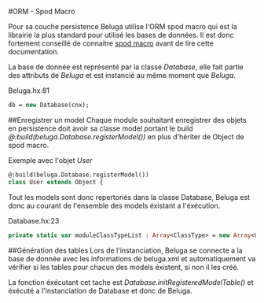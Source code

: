 #ORM - Spod Macro

Pour sa couche persistence Beluga utilise l'ORM spod macro qui est la librairie la plus standard pour utilisé les bases de données. Il est donc fortement conseillé de connaitre [spod macro](http://old.haxe.org/manual/spod) avant de lire cette documentation.

La base de donnée est représenté par la classe *Database*, elle fait partie des attributs de *Beluga* et est instancié au même moment que *Beluga*. 

Beluga.hx:81
```haxe
db = new Database(cnx);
```

##Enregistrer un model
Chaque module souhaitant enregistrer des objets en persistence doit avoir sa classe model portant le build *@:build(beluga.Database.registerModel())* en plus d'hériter de Object de spod macro.

Exemple avec l'objet *User*
```haxe
@:build(beluga.Database.registerModel())
class User extends Object {
```

Tout les models sont donc repertoriés dans la classe Database, Beluga est donc au courant de l'ensemble des models éxistant a l'éxécution.

Database.hx:23
```haxe
private static var moduleClassTypeList : Array<ClassType> = new Array<ClassType>();
```

##Génération des tables
Lors de l'instanciation, Beluga se connecte a la base de donnée avec les informations de beluga.xml et automatiquement va vérifier si les tables pour chacun des models éxistent, si non il les créé.

La fonction éxécutant cet tache est *Database.initRegisteredModelTable()* et éxécuté a l'instanciation de Database et donc de Beluga.
